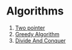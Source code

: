 # Algorithms

1. [Two pointer](alogs/two-pointer.md)
2. [Greedy Algorithm](alogs/greedy.md)
3. [Divide And Conquer](alogs/divide-and-conquer.md)

